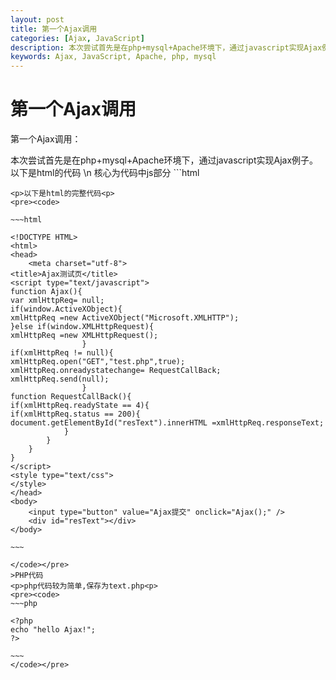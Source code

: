 ```yaml
---
layout: post
title: 第一个Ajax调用
categories: [Ajax, JavaScript]
description: 本次尝试首先是在php+mysql+Apache环境下，通过javascript实现Ajax例子。
keywords: Ajax, JavaScript, Apache, php, mysql
---
```

<h1>第一个Ajax调用</h1>
<p>第一个Ajax调用：<p>
本次尝试首先是在php+mysql+Apache环境下，通过javascript实现Ajax例子。
以下是html的代码  \n
核心为代码中js部分
```html
<script type="text/javascript">
function Ajax(){
var xmlHttpReq= null;
if(window.ActiveXObject){
xmlHttpReq =new ActiveXObject("Microsoft.XMLHTTP");
}else if(window.XMLHttpRequest){
xmlHttpReq =new XMLHttpRequest();
				}
if(xmlHttpReq != null){
xmlHttpReq.open("GET","test.php",true);
xmlHttpReq.onreadystatechange= RequestCallBack;
xmlHttpReq.send(null);
				}
function RequestCallBack(){
if(xmlHttpReq.readyState == 4){
if(xmlHttpReq.status == 200){
document.getElementById("resText").innerHTML =xmlHttpReq.responseText;
			}
		}
	}
}
</script>

```
<p>以下是html的完整代码<p>
<pre><code>

~~~html

<!DOCTYPE HTML>
<html>
<head>
    <meta charset="utf-8">
<title>Ajax测试页</title>
<script type="text/javascript">
function Ajax(){
var xmlHttpReq= null;
if(window.ActiveXObject){
xmlHttpReq =new ActiveXObject("Microsoft.XMLHTTP");
}else if(window.XMLHttpRequest){
xmlHttpReq =new XMLHttpRequest();
				}
if(xmlHttpReq != null){
xmlHttpReq.open("GET","test.php",true);
xmlHttpReq.onreadystatechange= RequestCallBack;
xmlHttpReq.send(null);
				}
function RequestCallBack(){
if(xmlHttpReq.readyState == 4){
if(xmlHttpReq.status == 200){
document.getElementById("resText").innerHTML =xmlHttpReq.responseText;
			}
		}
	}
}
</script>
<style type="text/css">
</style>
</head>
<body>
	<input type="button" value="Ajax提交" onclick="Ajax();" />
	<div id="resText"></div>
</body>

~~~

</code></pre>
>PHP代码
<p>php代码较为简单,保存为text.php<p>
<pre><code>
~~~php

<?php
echo "hello Ajax!";
?>

~~~
</code></pre>
